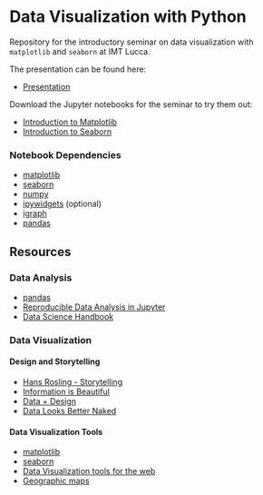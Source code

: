 # Data Visualization with Python

Repository for the introductory seminar on data visualization with ``matplotlib`` and ``seaborn`` at IMT Lucca.

The presentation can be found here:

* [Presentation](https://tsakim.github.io/dataviz_python/#/)

Download the Jupyter notebooks for the seminar to try them out:

* [Introduction to Matplotlib](https://github.com/tsakim/dataviz_python/blob/master/Introduction_to_Matplotlib.ipynb)
* [Introduction to Seaborn](https://github.com/tsakim/dataviz_python/blob/master/Introduction_to_Seaborn.ipynb)

### Notebook Dependencies

* [matplotlib](http://matplotlib.org/)
* [seaborn](https://seaborn.pydata.org/)
* [numpy](http://www.numpy.org/)
* [ipywidgets](https://github.com/jupyter-widgets/ipywidgets) (optional)
* [igraph](http://igraph.org/python/)
* [pandas](http://pandas.pydata.org/)

## Resources

### Data Analysis

* [pandas](http://pandas.pydata.org/)
* [Reproducible Data Analysis in Jupyter](https://jakevdp.github.io/blog/2017/03/03/reproducible-data-analysis-in-jupyter/)
* [Data Science Handbook](https://github.com/jakevdp/PythonDataScienceHandbook)

### Data Visualization

#### Design and Storytelling

* [Hans Rosling - Storytelling](https://www.ted.com/playlists/474/the_best_hans_rosling_talks_yo)          
* [Information is Beautiful](http://www.informationisbeautiful.net)
* [Data + Design](https://infoactive.co/data-design/)
* [Data Looks Better Naked](https://speakerdeck.com/cherdarchuk)

#### Data Visualization Tools

* [matplotlib](http://matplotlib.org/)
* [seaborn](https://seaborn.pydata.org/)
* [Data Visualization tools for the web](https://github.com/showcases/data-visualization)
* [Geographic maps](https://python-visualization.github.io/folium/)
